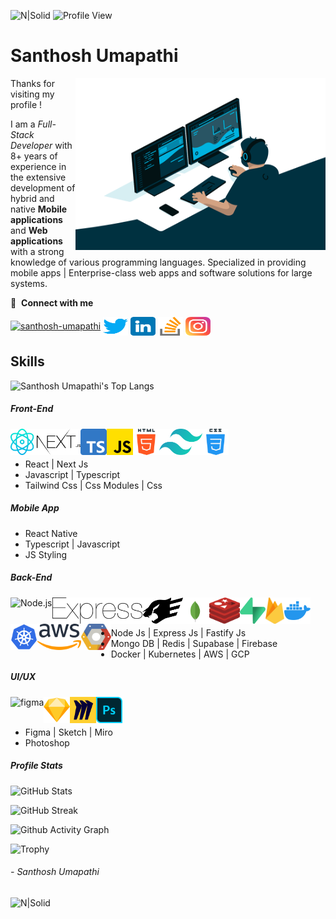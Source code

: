 ![N|Solid](https://drive.google.com/uc?export=view&id=1aFT5F0ePb-mk9C2rwBBPhBqYQcLNdGaJ)
![Profile View](https://komarev.com/ghpvc/?username=santhosh-umapathi&color=62D9FA)

# Santhosh Umapathi

<img align="right" alt="GIF" src="https://github.com/Santhosh-Umapathi/Santhosh-Umapathi/blob/main/code.gif?raw=true" width="400" height="275" />

Thanks for visiting my profile !

I am a _Full-Stack Developer_ with 8+ years of experience in the extensive development of hybrid and native **Mobile applications** and **Web applications** with a strong knowledge of various programming languages. Specialized in providing mobile apps | Enterprise-class web apps and software solutions for large systems.

🔗 &nbsp;**Connect with me**

<p align="left">
<a href="https://dev.to/santhoshumapathi" target="blank"><img align="center" src="https://cdn.jsdelivr.net/npm/simple-icons@3.0.1/icons/dev-dot-to.svg" alt="santhosh-umapathi" height="30" width="40" /></a>
<a href="https://twitter.com/SanthoshUmapat2" target="blank"><img align="center" src="https://raw.githubusercontent.com/Santhosh-Umapathi/Santhosh-Umapathi/da9af99eb3862baad65c39cd0a17c11f8a0f244b/twitter.svg" alt="santhosh-umapathi" height="30" width="40" /></a>
<a href="https://linkedin.com/in/santhosh-umapathi-05011992" target="blank"><img align="center" src="https://raw.githubusercontent.com/Santhosh-Umapathi/Santhosh-Umapathi/da9af99eb3862baad65c39cd0a17c11f8a0f244b/linkedin.svg" alt="santhosh-umapathi" height="30" width="40" /></a>
<a href="https://stackoverflow.com/users/12420584/santhosh-umapathi" target="blank"><img align="center" src="https://raw.githubusercontent.com/Santhosh-Umapathi/Santhosh-Umapathi/da9af99eb3862baad65c39cd0a17c11f8a0f244b/stackoverflow.svg" alt="4214976" height="30" width="40" /></a>
<a href="https://instagram.com/santhosh_umapathi" target="blank"><img align="center" src="https://raw.githubusercontent.com/Santhosh-Umapathi/Santhosh-Umapathi/da9af99eb3862baad65c39cd0a17c11f8a0f244b/instagram.svg" alt="santhosh-umapathi" height="30" width="40" /></a>

## Skills

![Santhosh Umapathi's Top Langs](https://github-readme-stats.vercel.app/api/top-langs/?username=santhosh-umapathi&layout=compact&theme=react)

##### Front-End

<a href="https://reactjs.org/" target="_blank"> <img align="left" alt="React" height ="42px" src="https://raw.githubusercontent.com/Santhosh-Umapathi/Santhosh-Umapathi/49e098a6e2762777866a20b26bbcbb529999c063/react.svg"></a>

<a href="https://nextjs.org/" target="_blank"> <img align="left" alt="Next Js" height ="42px"  src="https://raw.githubusercontent.com/Santhosh-Umapathi/Santhosh-Umapathi/73e3dff70493faa8e256504fa8e095e3c78b2a34/next-js-seeklogo.com.svg"> </a>

<a href="https://www.typescriptlang.org/" target="_blank"><img align="left" alt="Typescirpt" height ="42px" src="https://raw.githubusercontent.com/Santhosh-Umapathi/Santhosh-Umapathi/49e098a6e2762777866a20b26bbcbb529999c063/ts.svg"></a>

<a href="https://developer.mozilla.org/en-US/docs/Web/JavaScript" target="_blank"> <img align="left" alt="JavaScript" height ="42px"  src="https://raw.githubusercontent.com/Santhosh-Umapathi/Santhosh-Umapathi/49e098a6e2762777866a20b26bbcbb529999c063/js.svg"> </a>

<a href="https://developer.mozilla.org/en-US/docs/Web/HTML" target="_blank"> <img align="left" alt="HTML" height ="42px"  src="https://raw.githubusercontent.com/Santhosh-Umapathi/Santhosh-Umapathi/49e098a6e2762777866a20b26bbcbb529999c063/html.svg"> </a>

<a href="https://tailwindcss.com/" target="_blank"> <img align="left" alt="Tailwind CSS" height ="42px"  src="https://raw.githubusercontent.com/Santhosh-Umapathi/Santhosh-Umapathi/73e3dff70493faa8e256504fa8e095e3c78b2a34/tailwind-css-seeklogo.com.svg"> </a>

<a href="https://developer.mozilla.org/en-US/docs/Web/CSS" target="_blank"> <img align="left" alt="CSS" height ="42px"  src="https://raw.githubusercontent.com/Santhosh-Umapathi/Santhosh-Umapathi/49e098a6e2762777866a20b26bbcbb529999c063/css.svg"> </a>

<br/>
<br/>

- React | Next Js
- Javascript | Typescript
- Tailwind Css | Css Modules | Css

##### Mobile App

- React Native
- Typescript | Javascript
- JS Styling

##### Back-End

<a href="https://nodejs.org" target="_blank"><img align="left" alt="Node.js" height ="42px" src="https://raw.githubusercontent.com/rahul-jha98/github_readme_icons/main/language_and_tools/square/node/node.svg"></a>

<a href="https://expressjs.com/" target="_blank"><img align="left" alt="Express.js" height ="42px" src="https://raw.githubusercontent.com/Santhosh-Umapathi/Santhosh-Umapathi/73e3dff70493faa8e256504fa8e095e3c78b2a34/express-seeklogo.com.svg"></a>

<a href="https://www.fastify.io/" target="_blank"><img align="left" alt="Fastify.js" height ="42px" src="https://raw.githubusercontent.com/Santhosh-Umapathi/Santhosh-Umapathi/73e3dff70493faa8e256504fa8e095e3c78b2a34/fastify-seeklogo.com.svg"></a>

<a href="https://www.mongodb.com/" target="_blank"><img align="left" alt="Mongo Db" height ="42px" src="https://raw.githubusercontent.com/Santhosh-Umapathi/Santhosh-Umapathi/73e3dff70493faa8e256504fa8e095e3c78b2a34/mongodb-seeklogo.com.svg"></a>

<a href="https://redis.io/" target="_blank"><img align="left" alt="Redis" height ="42px" src="https://raw.githubusercontent.com/Santhosh-Umapathi/Santhosh-Umapathi/73e3dff70493faa8e256504fa8e095e3c78b2a34/redis-seeklogo.com.svg"></a>

<a href="https://supabase.com/" target="_blank"><img align="left" alt="Supabase" height ="42px" src="https://raw.githubusercontent.com/Santhosh-Umapathi/Santhosh-Umapathi/73e3dff70493faa8e256504fa8e095e3c78b2a34/supabase-seeklogo.com.svg"></a>

<a href="https://firebase.google.com/" target="_blank"><img align="left" alt="Firebase" height ="42px" src="https://raw.githubusercontent.com/Santhosh-Umapathi/Santhosh-Umapathi/73e3dff70493faa8e256504fa8e095e3c78b2a34/firebase-seeklogo.com.svg"></a>

<a href="https://www.docker.com/" target="_blank"><img align="left" alt="Docker" height ="42px" src="https://raw.githubusercontent.com/Santhosh-Umapathi/Santhosh-Umapathi/49e098a6e2762777866a20b26bbcbb529999c063/docker.svg"></a>

<a href="https://kubernetes.io/" target="_blank"><img align="left" alt="Kubernetes" height ="42px" src="https://raw.githubusercontent.com/Santhosh-Umapathi/Santhosh-Umapathi/73e3dff70493faa8e256504fa8e095e3c78b2a34/kubernetes-seeklogo.com.svg"></a>

<a href="https://aws.amazon.com/" target="_blank"><img align="left" alt="AWS" height ="42px" src="https://raw.githubusercontent.com/Santhosh-Umapathi/Santhosh-Umapathi/89cab517453d609c5fa946257fc667e4a467da09/amazon-web-services-aws-seeklogo.com.svg"></a>

<a href="https://cloud.google.com/" target="_blank"><img align="left" alt="GCP" height ="42px" src="https://raw.githubusercontent.com/Santhosh-Umapathi/Santhosh-Umapathi/73e3dff70493faa8e256504fa8e095e3c78b2a34/google-cloud-seeklogo.com.svg"></a>

  <br/>
  <br/>
  
  
- Node Js | Express Js | Fastify Js
- Mongo DB | Redis | Supabase | Firebase
- Docker | Kubernetes | AWS | GCP

##### UI/UX

  <a href="https://www.figma.com/" target="_blank"> <img align="left" src="https://raw.githubusercontent.com/rahul-jha98/github_readme_icons/main/language_and_tools/square/figma/figma.svg" alt="figma" height='42px'/></a>

  <a href="https://www.sketch.com/" target="_blank"><img align="left" alt="Sketch" height ="42px" src="https://raw.githubusercontent.com/Santhosh-Umapathi/Santhosh-Umapathi/49e098a6e2762777866a20b26bbcbb529999c063/sketch.svg"></a>

  <a href="https://miro.com/" target="_blank"><img align="left" alt="Miro" height ="42px" src="https://raw.githubusercontent.com/Santhosh-Umapathi/Santhosh-Umapathi/89cab517453d609c5fa946257fc667e4a467da09/miro-seeklogo.com.svg"></a>

  <a href="https://www.adobe.com/products/photoshop.html" target="_blank"><img align="left" alt="Photoshop" height ="42px" src="https://raw.githubusercontent.com/Santhosh-Umapathi/Santhosh-Umapathi/49e098a6e2762777866a20b26bbcbb529999c063/photoshop.svg"></a>
  
  <br/>
  <br/>

- Figma | Sketch | Miro
- Photoshop

##### Profile Stats

![GitHub Stats](https://github-readme-stats.vercel.app/api?username=santhosh-umapathi&show_icons=true&theme=react)

![GitHub Streak](http://github-readme-streak-stats.herokuapp.com?user=santhosh-umapathi&theme=react&hide_border=true)

![Github Activity Graph](https://activity-graph.herokuapp.com/graph?username=santhosh-umapathi&custom_title=Santhosh%20Umapathi's%20Activity%20Graph&theme=react-dark)

![Trophy](https://github-profile-trophy.vercel.app/?username=santhosh-umapathi&no-frame=true&theme=darkhub)

###### - Santhosh Umapathi

![N|Solid](https://capsule-render.vercel.app/api?type=waving&color=gradient&height=60&section=footer)
